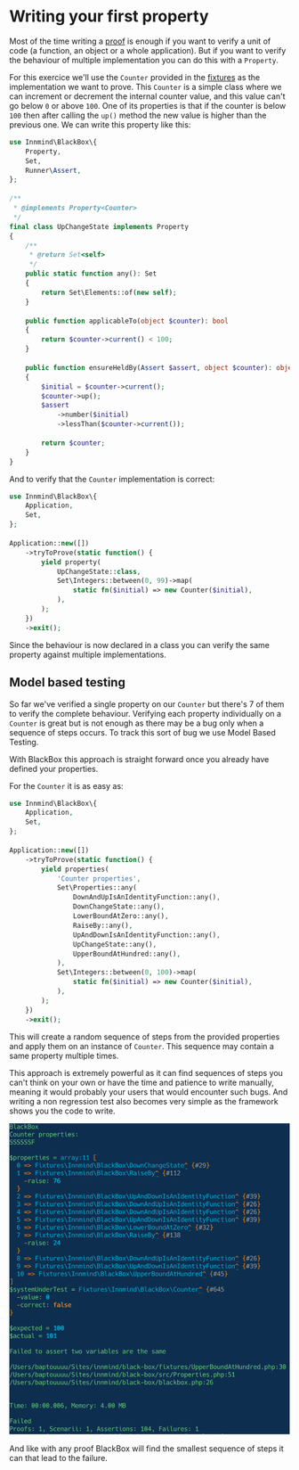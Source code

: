 # Writing your first property

Most of the time writing a [proof](proof.md) is enough if you want to verify a unit of code (a function, an object or a whole application). But if you want to verify the behaviour of multiple implementation you can do this with a `Property`.

For this exercice we'll use the `Counter` provided in the [fixtures](https://github.com/Innmind/BlackBox/tree/master/fixtures/Counter.php) as the implementation we want to prove. This `Counter` is a simple class where we can increment or decrement the internal counter value, and this value can't go below `0` or above `100`. One of its properties is that if the counter is below `100` then after calling the `up()` method the new value is higher than the previous one. We can write this property like this:

```php
use Innmind\BlackBox\{
    Property,
    Set,
    Runner\Assert,
};

/**
 * @implements Property<Counter>
 */
final class UpChangeState implements Property
{
    /**
     * @return Set<self>
     */
    public static function any(): Set
    {
        return Set\Elements::of(new self);
    }

    public function applicableTo(object $counter): bool
    {
        return $counter->current() < 100;
    }

    public function ensureHeldBy(Assert $assert, object $counter): object
    {
        $initial = $counter->current();
        $counter->up();
        $assert
            ->number($initial)
            ->lessThan($counter->current());

        return $counter;
    }
}
```

And to verify that the `Counter` implementation is correct:

```php
use Innmind\BlackBox\{
    Application,
    Set,
};

Application::new([])
    ->tryToProve(static function() {
        yield property(
            UpChangeState::class,
            Set\Integers::between(0, 99)->map(
                static fn($initial) => new Counter($initial),
            ),
        );
    })
    ->exit();
```

Since the behaviour is now declared in a class you can verify the same property against multiple implementations.

## Model based testing

So far we've verified a single property on our `Counter` but there's 7 of them to verify the complete behaviour. Verifying each property individually on a `Counter` is great but is not enough as there may be a bug only when a sequence of steps occurs. To track this sort of bug we use Model Based Testing.

With BlackBox this approach is straight forward once you already have defined your properties.

For the `Counter` it is as easy as:

```php
use Innmind\BlackBox\{
    Application,
    Set,
};

Application::new([])
    ->tryToProve(static function() {
        yield properties(
            'Counter properties',
            Set\Properties::any(
                DownAndUpIsAnIdentityFunction::any(),
                DownChangeState::any(),
                LowerBoundAtZero::any(),
                RaiseBy::any(),
                UpAndDownIsAnIdentityFunction::any(),
                UpChangeState::any(),
                UpperBoundAtHundred::any(),
            ),
            Set\Integers::between(0, 100)->map(
                static fn($initial) => new Counter($initial),
            ),
        );
    })
    ->exit();
```

This will create a random sequence of steps from the provided properties and apply them on an instance of `Counter`. This sequence may contain a same property multiple times.

This approach is extremely powerful as it can find sequences of steps you can't think on your own or have the time and patience to write manually, meaning it would probably your users that would encounter such bugs. And writing a non regression test also becomes very simple as the framework shows you the code to write.

![](assets/non-regression.png)

And like with any proof BlackBox will find the smallest sequence of steps it can that lead to the failure.
